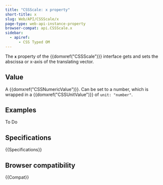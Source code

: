 ```yaml
---
title: "CSSScale: x property"
short-title: x
slug: Web/API/CSSScale/x
page-type: web-api-instance-property
browser-compat: api.CSSScale.x
sidebar:
  - apiref:
      - CSS Typed OM
---
```


The **`x`** property of the
{{domxref("CSSScale")}} interface gets and sets the abscissa or x-axis of the
translating vector.

## Value

A {{domxref("CSSNumericValue")}}. Can be set to a number, which is wrapped in a {{domxref("CSSUnitValue")}} of `unit: "number"`.

## Examples

To Do

## Specifications

{{Specifications}}

## Browser compatibility

{{Compat}}
